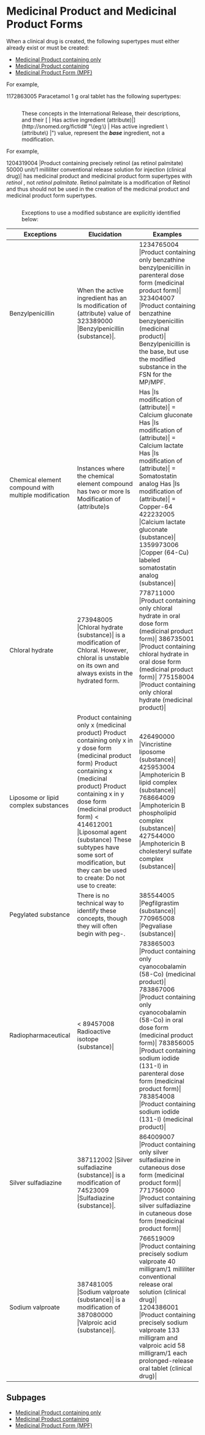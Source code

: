 # Medicinal Product and Medicinal Product Forms

When a clinical drug is created, the following supertypes must either already exist or must be created:

* [Medicinal Product containing only](../../../../../../authoring/pharmaceutical-and-biologic-product/medicinal-product-and-medicinal-product-forms/Medicinal-Product-containing-only_240453149.html)
* [Medicinal Product containing](../../../../../../authoring/pharmaceutical-and-biologic-product/medicinal-product-and-medicinal-product-forms/Medicinal-Product-containing_174690628.html)
* [Medicinal Product Form (MPF)](../../../../../../authoring/pharmaceutical-and-biologic-product/medicinal-product-and-medicinal-product-forms/303923265.html)

For example,

1172863005 Paracetamol 1 g oral tablet has the following supertypes:

<figure><img src="../../../../../../authoring/pharmaceutical-and-biologic-product/medicinal-product-and-medicinal-product-forms/images/240453196.png" alt=""><figcaption><p>These concepts in the International Release, their descriptions, and their [ | Has active ingredient (attribute)|](http://snomed.org/fictid# "\(eg:\) | Has active ingredient \(attribute\) |") value, represent the <em><strong>base</strong></em> ingredient, not a modification.</p></figcaption></figure>

For example,

1204319004 |Product containing precisely retinol (as retinol palmitate) 50000 unit/1 milliliter conventional release solution for injection (clinical drug)| has medicinal product and medicinal product form supertypes with _retinol_ , not _retinol palmitate_. Retinol palmitate is a modification of Retinol and thus should not be used in the creation of the medicinal product and medicinal product form supertypes.

<figure><img src="../../../../../../authoring/pharmaceutical-and-biologic-product/medicinal-product-and-medicinal-product-forms/images/240453195.png" alt=""><figcaption><p>Exceptions to use a modified substance are explicitly identified below:</p></figcaption></figure>

| Exceptions                                           | Elucidation                                                                                                                                                                                                                                                                                                                                                          | Examples                                                                                                                                                                                                                                                                                                                                                                    |
| ---------------------------------------------------- | -------------------------------------------------------------------------------------------------------------------------------------------------------------------------------------------------------------------------------------------------------------------------------------------------------------------------------------------------------------------- | --------------------------------------------------------------------------------------------------------------------------------------------------------------------------------------------------------------------------------------------------------------------------------------------------------------------------------------------------------------------------- |
| Benzylpenicillin                                     | When the active ingredient has an Is modification of (attribute) value of 323389000 \|Benzylpenicillin (substance)\|.                                                                                                                                                                                                                                                | 1234765004 \|Product containing only benzathine benzylpenicillin in parenteral dose form (medicinal product form)\| 323404007 \|Product containing benzathine benzylpenicillin (medicinal product)\| Benzylpenicillin is the base, but use the modified substance in the FSN for the MP/MPF.                                                                                |
| Chemical element compound with multiple modification | Instances where the chemical element compound has two or more Is Modification of (attribute)s                                                                                                                                                                                                                                                                        | Has \|Is modification of (attribute)\| = Calcium gluconate Has \|Is modification of (attribute)\| = Calcium lactate Has \|Is modification of (attribute)\| = Somatostatin analog Has \|Is modification of (attribute)\| = Copper-64 422232005 \|Calcium lactate gluconate (substance)\| 1359973006 \|Copper (64-Cu) labeled somatostatin analog (substance)\|               |
| Chloral hydrate                                      | 273948005 \|Chloral hydrate (substance)\| is a modification of Chloral. However, chloral is unstable on its own and always exists in the hydrated form.                                                                                                                                                                                                              | 778711000 \|Product containing only chloral hydrate in oral dose form (medicinal product form)\| 386735001 \|Product containing chloral hydrate in oral dose form (medicinal product form)\| 775158004 \|Product containing only chloral hydrate (medicinal product)\|                                                                                                      |
| Liposome or lipid complex substances                 | Product containing only x (medicinal product) Product containing only x in y dose form (medicinal product form) Product containing x (medicinal product) Product containing x in y dose form (medicinal product form) < 414612001 \|Liposomal agent (substance) These subtypes have some sort of modification, but they can be used to create: Do not use to create: | 426490000 \|Vincristine liposome (substance)\| 425953004 \|Amphotericin B lipid complex (substance)\| 768664009 \|Amphotericin B phospholipid complex (substance)\| 427544000 \|Amphotericin B cholesteryl sulfate complex (substance)\|                                                                                                                                    |
| Pegylated substance                                  | There is no technical way to identify these concepts, though they will often begin with peg-.                                                                                                                                                                                                                                                                        | 385544005 \|Pegfilgrastim (substance)\| 770965008 \|Pegvaliase (substance)\|                                                                                                                                                                                                                                                                                                |
| Radiopharmaceutical                                  | < 89457008 Radioactive isotope (substance)\|                                                                                                                                                                                                                                                                                                                         | 783865003 \|Product containing only cyanocobalamin (58-Co) (medicinal product)\| 783867006 \|Product containing only cyanocobalamin (58-Co) in oral dose form (medicinal product form)\| 783856005 \|Product containing sodium iodide (131-I) in parenteral dose form (medicinal product form)\| 783854008 \|Product containing sodium iodide (131-I) (medicinal product)\| |
| Silver sulfadiazine                                  | 387112002 \|Silver sulfadiazine (substance)\| is a modification of 74523009 \|Sulfadiazine (substance)\|.                                                                                                                                                                                                                                                            | 864009007 \|Product containing only silver sulfadiazine in cutaneous dose form (medicinal product form)\| 771756000 \|Product containing silver sulfadiazine in cutaneous dose form (medicinal product form)\|                                                                                                                                                              |
| Sodium valproate                                     | 387481005 \|Sodium valproate (substance)\| is a modification of 387080000 \|Valproic acid (substance)\|.                                                                                                                                                                                                                                                             | 766519009 \|Product containing precisely sodium valproate 40 milligram/1 milliliter conventional release oral solution (clinical drug)\| 1204386001 \|Product containing precisely sodium valproate 133 milligram and valproic acid 58 milligram/1 each prolonged-release oral tablet (clinical drug)\|                                                                     |

## Subpages

* [Medicinal Product containing only](medicinal-product-containing-only.md)
* [Medicinal Product containing](medicinal-product-containing.md)
* [Medicinal Product Form (MPF)](index/)
